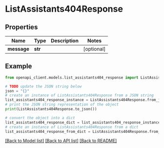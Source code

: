 # ListAssistants404Response

## Properties

| Name        | Type    | Description | Notes      |
| ----------- | ------- | ----------- | ---------- |
| **message** | **str** |             | [optional] |

## Example

```python
from openapi_client.models.list_assistants404_response import ListAssistants404Response

# TODO update the JSON string below
json = "{}"
# create an instance of ListAssistants404Response from a JSON string
list_assistants404_response_instance = ListAssistants404Response.from_json(json)
# print the JSON string representation of the object
print(ListAssistants404Response.to_json())

# convert the object into a dict
list_assistants404_response_dict = list_assistants404_response_instance.to_dict()
# create an instance of ListAssistants404Response from a dict
list_assistants404_response_from_dict = ListAssistants404Response.from_dict(list_assistants404_response_dict)
```

[[Back to Model list]](../README.md#documentation-for-models) [[Back to API list]](../README.md#documentation-for-api-endpoints) [[Back to README]](../README.md)

